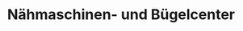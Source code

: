 ---
title: "Nähmaschinen- und Bügelcenter"
url: /berlin/naehmaschinen-und-buegelcenter/
shop: Textil
---